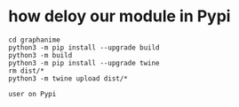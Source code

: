 # how deloy our module in Pypi
```
cd graphanime
python3 -m pip install --upgrade build
python3 -m build
python3 -m pip install --upgrade twine
rm dist/*
python3 -m twine upload dist/*

user on Pypi

```